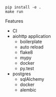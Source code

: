 ```bush
pip install -e .
make run
```

Features
- CI
- aiohttp application
    - boilerplate
    - auto reload
    - flake8
    - mypy
    - docker
    - py.test
- postgres
    - sqlAlchemy
    - docker
    - alembic
